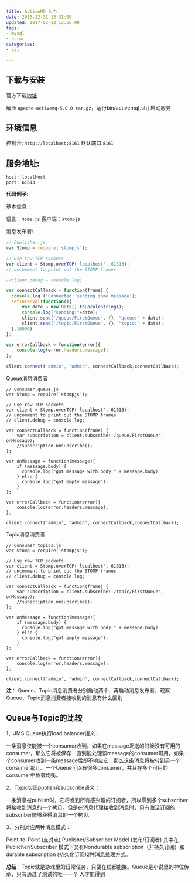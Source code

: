 ```yaml
---
title: ActiveMQ 入门
date: 2015-12-31 13:31:00
updated: 2017-02-12 13:56:00
tags: 
- mysql
- error
categories: 
- sql

---
```

## 下载与安装

官方下载[地址](http://archive.apache.org/dist/activemq/apache-activemq/5.0.0/apache-activemq-5.0.0.tar.gz)

解压 `apache-activemq-5.0.0.tar.gz`，运行bin/activemq[.sh] 启动服务

## 环境信息

控制台: `http://localhost:8161` 默认端口:`8161` 

## 服务地址:
```
host: localhost 
port: 61613
```
**代码例子:**

基本信息：

语言：`Node.js` 
客户端：`stompjs`


<!--more-->


消息发布者:
```javascript
// Publisher.js
var Stomp = require('stompjs');

// Use raw TCP sockets
var client = Stomp.overTCP('localhost', 61613);  
// uncomment to print out the STOMP frames

//client.debug = console.log;

var connectCallback = function(frame) {  
  console.log ('Connected! sending some message');
  setInterval(function(){
      var date = new Date().toLocaleString();
      console.log("sending:"+date);
      client.send('/queue/FirstQueue', {}, "queue:" + date);
      client.send('/topic/FirstQueue', {}, "topic:" + date);
  },10000)
};

var errorCallback = function(error){  
    console.log(error.headers.message);
};

client.connect('admin', 'admin', connectCallback,connectCallback);
``` 
Queue消息消费者
```
// Consumer_queue.js
var Stomp = require('stompjs');

// Use raw TCP sockets
var client = Stomp.overTCP('localhost', 61613);  
// uncomment to print out the STOMP frames
// client.debug = console.log;

var connectCallback = function(frame) {  
    var subscription = client.subscribe('/queue/FirstQueue', onMessage);
    //subscription.unsubscribe();
};

var onMessage = function(message){  
    if (message.body) {
      console.log("got message with body " + message.body)
    } else {
      console.log("got empty message");
    }
};

var errorCallback = function(error){  
    console.log(error.headers.message);
};

client.connect('admin', 'admin', connectCallback,connectCallback); 
```

Topic消息消费者
```
// Consumer_topics.js
var Stomp = require('stompjs');

// Use raw TCP sockets
var client = Stomp.overTCP('localhost', 61613);  
// uncomment to print out the STOMP frames
// client.debug = console.log;

var connectCallback = function(frame) {  
    var subscription = client.subscribe('/topic/FirstQueue', onMessage);
    //subscription.unsubscribe();
};

var onMessage = function(message){  
    if (message.body) {
      console.log("got message with body " + message.body)
    } else {
      console.log("got empty message");
    }
};

var errorCallback = function(error){  
    console.log(error.headers.message);
};

client.connect('admin', 'admin', connectCallback,connectCallback);  
```
**注**： Queue、Topic消息消费者分别启动两个，再启动消息发布者，观察Queue、Topic消息消费者接收到的消息有什么区别

## Queue与Topic的比较

1、JMS Queue执行load balancer语义： 

一条消息仅能被一个consumer收到。如果在message发送的时候没有可用的consumer，那么它将被保存一直到能处理该message的consumer可用。如果一个consumer收到一条message后却不响应它，那么这条消息将被转到另一个consumer那儿。一个Queue可以有很多consumer，并且在多个可用的consumer中负载均衡。

2、Topic实现publish和subscribe语义： 

一条消息被publish时，它将发到所有感兴趣的订阅者，所以零到多个subscriber将接收到消息的一个拷贝。但是在消息代理接收到消息时，只有激活订阅的subscriber能够获得消息的一个拷贝。

3、分别对应两种消息模式： 

Point-to-Point (点对点),Publisher/Subscriber Model (发布/订阅者) 
其中在Publicher/Subscriber 模式下又有Nondurable subscription（非持久订阅）和durable subscription (持久化订阅)2种消息处理方式。

**总结**：Topic就是游戏里的日常任务，只要在线都能接。Queue是小说里的神位传承，只有通过了测试的唯一一个 人才能得到